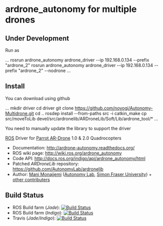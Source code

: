 # ardrone_autonomy for multiple drones

## Under Development

Run as 

...
	rosrun ardrone_autonomy ardrone_driver --ip 192.168.0.134 --prefix "ardrone_2" 
	rosrun ardrone_autonomy ardrone_driver --ip 192.168.0.134 --prefix "ardrone_2" --nodrone
...

## Install

You can download using github 


...
	mkdir driver
	cd driver
	git clone https://github.com/noyogi/Autonomy-Multidrone.git
	cd ..
	rosdep install --from-paths src -i
	catkin_make
	cp src/moveToLib devel/src/ardronelib/ARDroneLib/Soft/Lib/ardrone_tool/*
...


You need to manually update the library to support the driver


[ROS](http://ros.org) Driver for [Parrot AR-Drone](http://ardrone2.parrot.com/) 1.0 & 2.0 Quadrocopters

* Documentation: http://ardrone-autonomy.readthedocs.org/
* ROS wiki page: http://wiki.ros.org/ardrone_autonomy
* Code API: http://docs.ros.org/indigo/api/ardrone_autonomy/html
* Patched _ARDroneLib_ repository: https://github.com/AutonomyLab/ardronelib
* Author: [Mani Monajjemi](http://mani.im) ([Autonomy Lab](http://autonomylab.org), [Simon Fraser University](http://www.sfu.ca)) + [other contributers](http://ardrone-autonomy.readthedocs.org/en/latest/contributers.html)

## Build Status

* ROS Build farm (_Jade_): [![Build Status](http://build.ros.org/buildStatus/icon?job=Jdev__ardrone_autonomy__ubuntu_trusty_amd64)](http://build.ros.org/job/Jdev__ardrone_autonomy__ubuntu_trusty_amd64/)
* ROS Build farm (_Indigo_): [![Build Status](http://build.ros.org/buildStatus/icon?job=Idev__ardrone_autonomy__ubuntu_trusty_amd64)](http://build.ros.org/job/Idev__ardrone_autonomy__ubuntu_trusty_amd64/)
* Travis (_Jade_/_Indigo_): [![Build Status](https://travis-ci.org/AutonomyLab/ardrone_autonomy.svg?branch=indigo-devel)](https://travis-ci.org/AutonomyLab/ardrone_autonomy)


